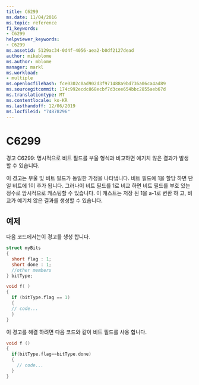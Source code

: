 ```yaml
---
title: C6299
ms.date: 11/04/2016
ms.topic: reference
f1_keywords:
- C6299
helpviewer_keywords:
- C6299
ms.assetid: 5129ac34-0d4f-4056-aea2-b0df2127dead
author: mikeblome
ms.author: mblome
manager: markl
ms.workload:
- multiple
ms.openlocfilehash: fce0302c0ad902d3f971488a9bd736a06ca4ad89
ms.sourcegitcommit: 174c992ecdc868ecbf7d3cee654bbc2855aeb67d
ms.translationtype: MT
ms.contentlocale: ko-KR
ms.lasthandoff: 12/06/2019
ms.locfileid: "74878296"
---
```

# <a name="c6299"></a>C6299
경고 C6299: 명시적으로 비트 필드를 부울 형식과 비교하면 예기치 않은 결과가 발생할 수 있습니다.

 이 경고는 부울 및 비트 필드가 동일한 가정을 나타냅니다. 비트 필드에 1을 할당 하면 단일 비트에 1이 추가 됩니다. 그러나이 비트 필드를 1로 비교 하면 비트 필드를 부호 있는 정수로 암시적으로 캐스팅할 수 있습니다. 이 캐스트는 저장 된 1을 a-1로 변환 하 고, 비교가 예기치 않은 결과를 생성할 수 있습니다.

## <a name="example"></a>예제
 다음 코드에서는이 경고를 생성 합니다.

```cpp
struct myBits
{
  short flag : 1;
  short done : 1;
  //other members
} bitType;

void f( )
{
  if (bitType.flag == 1)
  {
  // code...
  }
}
```

 이 경고를 해결 하려면 다음 코드와 같이 비트 필드를 사용 합니다.

```cpp
void f ()
{
  if(bitType.flag==bitType.done)
  {
    // code...
  }
}
```
